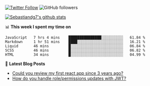 <!--
[![visitors](https://visitor-badge.glitch.me/badge?page_id=sebastiandg7.sebastiandg7)](https://github.com/sebastiandg7)
-->
[![Twitter Follow](https://img.shields.io/twitter/follow/sebastiandg7?style=social&label=Follow)](https://twitter.com/sebastiandg7)
![GitHub followers](https://img.shields.io/github/followers/sebastiandg7?label=Follow&style=social)

[![Sebastiandg7's github stats](https://github-readme-stats.vercel.app/api?username=sebastiandg7)](https://github.com/anuraghazra/github-readme-stats)

📊 **This week I spent my time on**
<!--START_SECTION:waka-->
```text
JavaScript   7 hrs 4 mins    ███████████████░░░░░░░░░░   61.84 % 
Markdown     1 hr 51 mins    ████░░░░░░░░░░░░░░░░░░░░░   16.21 % 
Liquid       46 mins         █░░░░░░░░░░░░░░░░░░░░░░░░   06.84 % 
SCSS         46 mins         █░░░░░░░░░░░░░░░░░░░░░░░░   06.82 % 
HTML         34 mins         █░░░░░░░░░░░░░░░░░░░░░░░░   04.99 %
```
<!--END_SECTION:waka-->

📕 **Latest Blog Posts**
<!-- BLOG-POST-LIST:START -->
- [Could you review my first react app since 3 years ago?](https://dev.to/sebastiandg7/could-you-review-my-first-react-app-since-3-years-ago-3nbh)
- [How do you handle role/permissions updates with JWT?](https://dev.to/sebastiandg7/how-do-you-handle-role-permissions-updates-with-jwt-3778)
<!-- BLOG-POST-LIST:END -->
